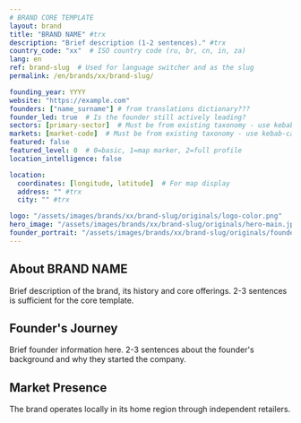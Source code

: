 ```yaml
---
# BRAND CORE TEMPLATE
layout: brand
title: "BRAND NAME" #trx
description: "Brief description (1-2 sentences)." #trx
country_code: "xx"  # ISO country code (ru, br, cn, in, za)
lang: en
ref: brand-slug  # Used for language switcher and as the slug
permalink: /en/brands/xx/brand-slug/

founding_year: YYYY
website: "https://example.com"
founders: ["name_surname"] # from translations dictionary???
founder_led: true  # Is the founder still actively leading?
sectors: [primary-sector]  # Must be from existing taxonomy - use kebab-case
markets: [market-code]  # Must be from existing taxonomy - use kebab-case
featured: false
featured_level: 0  # 0=basic, 1=map marker, 2=full profile
location_intelligence: false

location: 
  coordinates: [longitude, latitude]  # For map display
  address: "" #trx
  city: "" #trx

logo: "/assets/images/brands/xx/brand-slug/originals/logo-color.png"
hero_image: "/assets/images/brands/xx/brand-slug/originals/hero-main.jpg"
founder_portrait: "/assets/images/brands/xx/brand-slug/originals/founder-portrait.jpg"
---
```


## About BRAND NAME

Brief description of the brand, its history and core offerings. 2-3 sentences is sufficient for the core template.

## Founder's Journey

Brief founder information here. 2-3 sentences about the founder's background and why they started the company.

## Market Presence

The brand operates locally in its home region through independent retailers.


<!--
BRAND CORE TEMPLATE
Absolute minimum required fields for a valid brand page.

Use this template when:
- You need to quickly add a brand with minimal information
- Only basic details are available
- You plan to enhance the profile later

For more comprehensive templates, see:
- _templates/brands/brand-lite.md (Basic profile with essential sections)
- _templates/brands/brand-full.md (Complete profile with all possible fields)

Note: Even with this minimal template, remember to process images with:
./_scripts/process_brand_images.sh xx brand-slug
-->